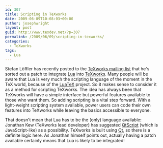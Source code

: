 ```yaml
---
id: 307
title: Scripting in TeXworks
date: 2009-06-09T10:08:03+00:00
author: josephwright
layout: post
guid: http://www.texdev.net/?p=307
permalink: /2009/06/09/scripting-in-texworks/
categories:
  - TeXworks
tags:
  - Lua
---
```

Stefan Löffler has recently posted to the [TeXworks mailing list](http://tug.org/pipermail/texworks/) that he's sorted out a patch to integrate [Lua](http://www.lua.org) into [TeXworks](http://tug.org/texworks/). Many people will be aware that Lua is very much the scripting language of the moment in the TeX world, because of the [LuaTeX](http://www.luatex.org) project. So it makes sense to consider it as a method for scripting TeXworks. The idea has always been that TeXworks will have a simple interface but powerful features available to those who want them. So adding scripting is a vital step forward. With a light-weight scripting system available, power users can code their own features into TeXworks while leaving the basics accessible to everyone.

That doesn't mean that Lua has to be the (only) language available: Jonathan Kew (TeXworks lead developer) has suggested [QtScript](http://doc.trolltech.com/4.3/qtscript.html) (which is JavaScript-like) as a possibility. TeXworks is built using [Qt](http://www.qtsoftware.com/), so there is a definite logic here. As Jonathan himself points out, actually having a patch available certainly means that Lua is likely to be integrated!
